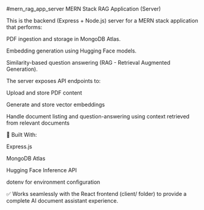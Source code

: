 #mern_rag_app_server
MERN Stack RAG Application (Server)

This is the backend (Express + Node.js) server for a MERN stack application that performs:

PDF ingestion and storage in MongoDB Atlas.

Embedding generation using Hugging Face models.

Similarity-based question answering (RAG - Retrieval Augmented Generation).

The server exposes API endpoints to:

Upload and store PDF content

Generate and store vector embeddings

Handle document listing and question-answering using context retrieved from relevant documents

🔧 Built With:

Express.js

MongoDB Atlas

Hugging Face Inference API

dotenv for environment configuration

✅ Works seamlessly with the React frontend (client/ folder) to provide a complete AI document assistant experience.
